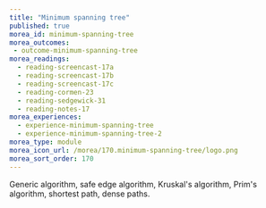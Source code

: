 ```yaml
---
title: "Minimum spanning tree"
published: true
morea_id: minimum-spanning-tree
morea_outcomes:
 - outcome-minimum-spanning-tree
morea_readings:
  - reading-screencast-17a
  - reading-screencast-17b
  - reading-screencast-17c
  - reading-cormen-23
  - reading-sedgewick-31
  - reading-notes-17
morea_experiences:
  - experience-minimum-spanning-tree
  - experience-minimum-spanning-tree-2
morea_type: module
morea_icon_url: /morea/170.minimum-spanning-tree/logo.png
morea_sort_order: 170
---
```


Generic algorithm, safe edge algorithm, Kruskal's algorithm, Prim's algorithm, shortest path, dense paths.